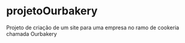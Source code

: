 # projetoOurbakery
Projeto de criação de um site para uma empresa no ramo de cookeria chamada Ourbakery
